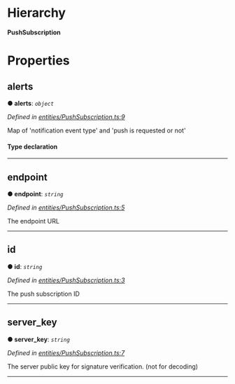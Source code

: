 

# Hierarchy

**PushSubscription**

# Properties

<a id="alerts"></a>

##  alerts

**● alerts**: *`object`*

*Defined in [entities/PushSubscription.ts:9](https://github.com/lagunehq/core/blob/31cfc86/src/entities/PushSubscription.ts#L9)*

Map of 'notification event type' and 'push is requested or not'

#### Type declaration

___
<a id="endpoint"></a>

##  endpoint

**● endpoint**: *`string`*

*Defined in [entities/PushSubscription.ts:5](https://github.com/lagunehq/core/blob/31cfc86/src/entities/PushSubscription.ts#L5)*

The endpoint URL

___
<a id="id"></a>

##  id

**● id**: *`string`*

*Defined in [entities/PushSubscription.ts:3](https://github.com/lagunehq/core/blob/31cfc86/src/entities/PushSubscription.ts#L3)*

The push subscription ID

___
<a id="server_key"></a>

##  server_key

**● server_key**: *`string`*

*Defined in [entities/PushSubscription.ts:7](https://github.com/lagunehq/core/blob/31cfc86/src/entities/PushSubscription.ts#L7)*

The server public key for signature verification. (not for decoding)

___

